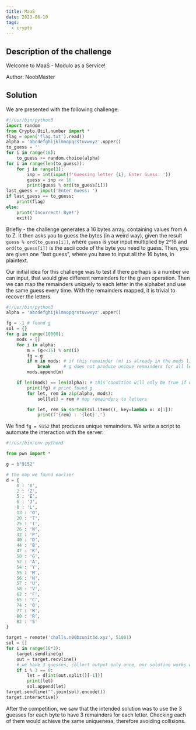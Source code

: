 ```yaml
---
title: MaaS
date: 2023-06-10
tags:
  - crypto
---
```


## Description of the challenge

Welcome to MaaS - Modulo as a Service!

Author: NoobMaster

## Solution

We are presented with the following challenge:

```py
#!/usr/bin/python3
import random
from Crypto.Util.number import *
flag = open('flag.txt').read()
alpha = 'abcdefghijklmnopqrstuvwxyz'.upper()
to_guess = ''
for i in range(16):
	to_guess += random.choice(alpha)
for i in range(len(to_guess)):
	for j in range(3):
		inp = int(input(f'Guessing letter {i}, Enter Guess: '))
		guess = inp << 16
		print(guess % ord(to_guess[i]))
last_guess = input('Enter Guess: ')
if last_guess == to_guess:
	print(flag)
else:
	print('Incorrect! Bye!')
	exit()
```

Briefly - the challenge generates a 16 bytes array, containing values from A to Z. It then asks you to guess the bytes (in a weird way), given the result ``guess % ord(to_guess[i])``, where ``guess`` is your input multiplied by 2^16 and ``ord(to_guess[i])`` is the ascii code of the byte you need to guess. Then, you are given one "last guess", where you have to input all the 16 bytes, in plaintext.

Our initial idea for this challenge was to test if there perhaps is a number we can input, that would give different remainders for the given operation. Then we can map the remainders uniquely to each letter in the alphabet and use the same guess every time. With the remainders mapped, it is trivial to recover the letters.

```py
#!/usr/bin/python3
alpha = 'abcdefghijklmnopqrstuvwxyz'.upper()

fg = -1 # found g
sol = {}
for g in range(10000):
    mods = []
    for i in alpha:
        m = (g<<16) % ord(i)
        fg = g
        if m in mods: # if this remainder (m) is already in the mods list, then stop
            break     # g does not produce unique remainders for all letters
        mods.append(m)

    if len(mods) == len(alpha): # this condition will only be true if we found a g with unique remainders
        print(fg) # print found g
        for let, rem in zip(alpha, mods):
            sol[let] = rem # map remainders to letters

        for let, rem in sorted(sol.items(), key=lambda x: x[1]):
            print(f"{rem} : '{let}',")
```

We find ``fg = 9152`` that produces unique remainders. We write a script to automate the interaction with the server:

```py
#!/usr/bin/env python3

from pwn import *

g = b"9152"

# the map we found earlier
d = {
    0 : 'X',
    2 : 'Z',
    5 : 'E',
    6 : 'J',
    8 : 'L',
    13 : 'O',
    20 : 'T',
    25 : 'I',
    26 : 'N',
    32 : 'P',
    40 : 'D',
    44 : 'B',
    47 : 'K',
    50 : 'G',
    52 : 'A',
    54 : 'Y',
    55 : 'M',
    56 : 'H',
    57 : 'U',
    58 : 'V',
    62 : 'F',
    65 : 'C',
    74 : 'Q',
    77 : 'W',
    80 : 'R',
    82 : 'S'
}

target = remote('challs.n00bzunit3d.xyz', 51081)
sol = []
for i in range(16*3):
    target.sendline(g)
    out = target.recvline()
	# we have 3 guesses, collect output only once, our solution works with one guess only
    if i % 3 == 0:
        let = d[int(out.split()[-1])]
        print(let)
        sol.append(let)
target.sendline("".join(sol).encode())
target.interactive()
```

After the competition, we saw that the intended solution was to use the 3 guesses for each byte to have 3 remainders for each letter. Checking each of them would achieve the same uniqueness, therefore avoiding collisions.
